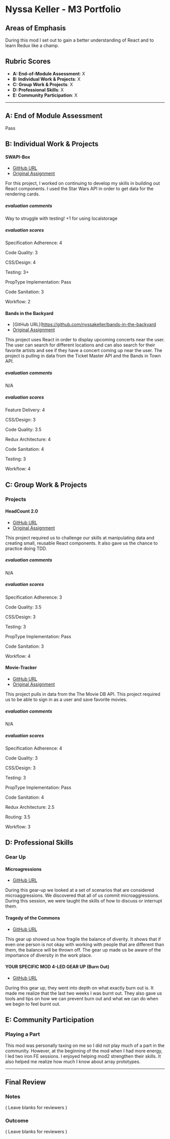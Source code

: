 # Nyssa Keller - M3 Portfolio

## Areas of Emphasis

During this mod I set out to gain a better understanding of React and to learn Redux like a champ. 

## Rubric Scores

* **A: End-of-Module Assessment**: X
* **B: Individual Work & Projects**: X
* **C: Group Work & Projects**: X
* **D: Professional Skills**: X
* **E: Community Participation**: X

-----------------------

## A: End of Module Assessment

Pass


## B: Individual Work & Projects


#### SWAPI-Box

* [GitHub URL](https://github.com/nyssakeller/swapi-box)
* [Original Assignment](http://frontend.turing.io/projects/swapi-box.html)

For this project, I worked on continuing to develop my skills in building out React components. I used the Star Wars API in order to get data for the rendering cards.

##### evaluation comments

Way to struggle with testing! +1 for using localstorage


##### evaluation scores

Specification Adherence: 4 

Code Quality: 3

CSS/Design: 4

Testing: 3+

PropType Implementation: Pass

Code Sanitation: 3

Workflow: 2


#### Bands in the Backyard

* [GitHub URL](https://github.com/nyssakeller/bands-in-the-backyard
* [Original Assignment](http://frontend.turing.io/projects/self-directed-project.html)

This project uses React in order to display upcoming concerts near the user. The user can search for different locations and can also search for their favorite artists and see if they have a concert coming up near the user. The project is pulling in data from the Ticket Master API and the Bands in Town API.

##### evaluation comments

N/A


##### evaluation scores

Feature Delivery: 4

CSS/Design: 3

Code Quality: 3.5

Redux Architecture: 4

Code Sanitation: 4

Testing: 3

Workflow: 4


## C: Group Work & Projects

### Projects

#### HeadCount 2.0

* [GitHub URL](https://github.com/etcetera8/headcount2.0)
* [Original Assignment](https://github.com/turingschool-examples/headcount2.0)

This project required us to challenge our skills at manipulating data and creating small, reusable React components. It also gave us the chance to practice doing TDD.

##### evaluation comments

N/A

##### evaluation scores

Specification Adherence: 3

Code Quality: 3.5

CSS/Design: 3

Testing: 3

PropType Implementation: Pass

Code Sanitation: 3

Workflow: 4


#### Movie-Tracker

* [GitHub URL](https://github.com/lexbonder/movie-box)
* [Original Assignment](https://github.com/turingschool-examples/movie-tracker)

This project pulls in data from the The Movie DB API. This project required us to be able to sign in as a user and save favorite movies. 

##### evaluation comments

N/A

##### evaluation scores

Specification Adherence: 4

Code Quality: 3

CSS/Design: 3

Testing: 3

PropType Implementation: Pass

Code Sanitation: 4

Redux Architecture: 2.5

Routing: 3.5

Workflow: 3


## D: Professional Skills

### Gear Up

#### Microagressions

* [GitHub URL](https://github.com/turingschool/gear-up/blob/master/microaggressions_update.md)

During this gear-up we looked at a set of scenarios that are considered microaggressions. We discovered that all of us commit microaggressions. During this session, we were taught the skills of how to discuss or interrupt them.

#### Tragedy of the Commons

* [GitHub URL](https://github.com/turingschool/gear-up/blob/master/tragedy_of_the_commons.markdown)

This gear up showed us how fragile the balance of diverity. It shows that if even one person is not okay with working with people that are different than them, the balance will be thrown off. The gear up made us be aware of the importance of diversity in the work place.

#### YOUR SPECIFIC MOD 4-LED GEAR UP (Burn Out)

* [GitHub URL](https://github.com/turingschool/gear-up/blob/master/m4_sessions/1801-inning/group_2.md)

During this gear up, they went into depth on what exactly burn out is. It made me realize that the last two weeks I was burnt out. They also gave us tools and tips on how we can prevent burn out and what we can do when we begin to feel burnt out. 

## E: Community Participation

### Playing a Part

This mod was personally taxing on me so I did not play much of a part in the community. However, at the beginning of the mod when I had more energy, I led two iron FE sessions. I enjoyed helping mod2 strengthen their skills. It also helped me realize how much I know about  array prototypes.

------------------

## Final Review

### Notes

( Leave blanks for reviewers )

### Outcome

( Leave blanks for reviewers )

